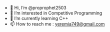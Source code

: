 - 👋 Hi, I’m @proprophet2503
- 👀 I’m interested in Competitive Programming
- 🌱 I’m currently learning C++
- 📫 How to reach me : yeremia749@gmail.com

<!---
proprophet2503/proprophet2503 is a ✨ special ✨ repository because its `README.md` (this file) appears on your GitHub profile.
You can click the Preview link to take a look at your changes.
--->
